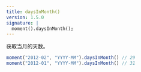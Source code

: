 ```yaml
---
title: daysInMonth()
version: 1.5.0
signature: |
  moment().daysInMonth();
---
```


获取当月的天数。

```javascript
moment("2012-02", "YYYY-MM").daysInMonth() // 29
moment("2012-01", "YYYY-MM").daysInMonth() // 31
```
